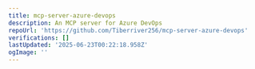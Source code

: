 ```yaml
---
title: mcp-server-azure-devops
description: An MCP server for Azure DevOps
repoUrl: 'https://github.com/Tiberriver256/mcp-server-azure-devops'
verifications: []
lastUpdated: '2025-06-23T00:22:18.958Z'
ogImage: ''
---
```


